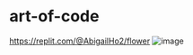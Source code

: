 # art-of-code
https://replit.com/@AbigailHo2/flower
![image](https://github.com/abigailho4540/art-of-code/assets/150846315/00f6b1d5-1a44-4e96-8410-b65b55fbfaf5)
